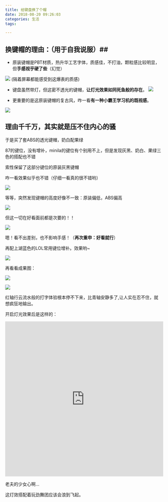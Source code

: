```yaml
---
title: 给键盘换了个帽
date: 2018-08-20 09:26:03
categories: 生活
tags:

---
```


## 换键帽的理由：（用于自我说服）##

- 原装键帽是PBT材质，热升华工艺字体，质感佳，不打油，颗粒感比较明显，但**手感视乎硬了些**（幻觉）

![](http://p7wcdketk.bkt.clouddn.com/18-8-20/83749406.jpg)
(隔着屏幕都能感受到这爆表的质感)

- 键盘虽然带灯，但这密不透光的键帽，**让灯光效果如同死鱼般的存在**。
![](http://p7wcdketk.bkt.clouddn.com/18-8-20/59394750.jpg)

- 更重要的是这原装键帽的复古风，咋一看**有一种小霸王学习机的既视感**。

![](http://p7wcdketk.bkt.clouddn.com/18-8-20/22034093.jpg)

 ## 理由千千万，其实就是压不住内心的骚 ##

于是买了套ABS的透光键帽，奶白配果绿

87的键位，没有增补，minila的键位有个别用不上，但是发现灰黑、奶白、果绿三色的搭配也不错

索性保留了这部分键位的原装灰黑键帽

咋一看效果似乎也不错（仔细一看真的很不错哟）

![](http://p7wcdketk.bkt.clouddn.com/18-8-20/72588972.jpg)

等等，突然发现键帽的高度好像不一致：原装偏低，ABS偏高

![](http://p7wcdketk.bkt.clouddn.com/18-8-20/84186108.jpg)

但这一切在好看面前都是次要的！！

![](http://p7wcdketk.bkt.clouddn.com/18-8-20/4329193.jpg)

嗯！看不出差别，也不影响手感！（**再次重申：好看就行**）

再配上湖蓝色的LOL常用键位增补。效果哟~

![](http://p7wcdketk.bkt.clouddn.com/18-8-20/3740463.jpg)


再看看成果图：

![](http://p7wcdketk.bkt.clouddn.com/18-8-20/93828439.jpg)

![](http://p7wcdketk.bkt.clouddn.com/%E5%BE%AE%E4%BF%A1%E5%9B%BE%E7%89%87_20180820092905.jpg)


红轴行云流水般的打字体验根本停不下来，比青轴安静多了,让人实在忍不住，就想疯狂地输出。

开启灯光效果后是这样的：

<iframe height=498 width=510 src='http://player.youku.com/embed/XMzc4OTI4NTEwOA==' frameborder=0 'allowfullscreen'></iframe>

老夫的少女心啊...

这灯效搭配着玩劲舞团应该会浪到飞起。

